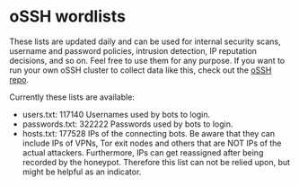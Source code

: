 # oSSH wordlists
These lists are updated daily and can be used for internal security scans, username and password policies, intrusion detection, IP reputation decisions, and so on. Feel free to use them for any purpose. If you want to run your own oSSH cluster to collect data like this, check out the [oSSH repo](https://github.com/toxyl/ossh).  

Currently these lists are available:  
- users.txt: 117140                                                                                                                                                                                                                                                                                                                                                                                                                                                                                                                                                                                               Usernames used by bots to login. 
- passwords.txt: 322222                                                                                                                                                                                                                                                                                                                                                                                                                                                                                                                                                                                               Passwords used by bots to login. 
- hosts.txt: 177528                                                                                                                                                                                                                                                                                                                                                                                                                                                                                                                                                                                               IPs of the connecting bots. Be aware that they can include IPs of VPNs, Tor exit nodes and others that are NOT IPs of the actual attackers. Furthermore, IPs can get reassigned after being recorded by the honeypot. Therefore this list can not be relied upon, but might be helpful as an indicator.
